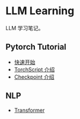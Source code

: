 # LLM Learning

LLM 学习笔记。

## Pytorch Tutorial

- [快速开始](./tutorial/quickstart/README.md)
- [TorchScript 介绍](./tutorial/torchscript/README.md)
- [Checkpoint 介绍](./tutorial/checkpoint/README.md)

## NLP

- [Transformer](./nlp/transformer/README.md)
